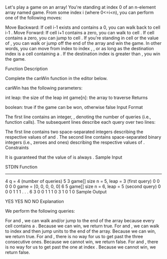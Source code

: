 Let's play a game on an array! You're standing at index 0 of an n-element array named game. From some index  i (where 0<=i<n), you can perform one of the following moves:

Move Backward: If cell i-1 exists and contains a 0, you can walk back to cell i-1 .
Move Forward:
If cell i+1 contains a zero, you can walk to cell .
If cell  contains a zero, you can jump to cell .
If you're standing in cell  or the value of , you can walk or jump off the end of the array and win the game.
In other words, you can move from index  to index , , or  as long as the destination index is a cell containing a . If the destination index is greater than , you win the game.

Function Description

Complete the canWin function in the editor below.

canWin has the following parameters:

int leap: the size of the leap
int game[n]: the array to traverse
Returns

boolean: true if the game can be won, otherwise false
Input Format

The first line contains an integer, , denoting the number of queries (i.e., function calls).
The  subsequent lines describe each query over two lines:

The first line contains two space-separated integers describing the respective values of  and .
The second line contains  space-separated binary integers (i.e., zeroes and ones) describing the respective values of .
Constraints

It is guaranteed that the value of  is always .
Sample Input

STDIN           Function
-----           --------
4               q = 4 (number of queries)
5 3             game[] size n = 5, leap = 3 (first query)
0 0 0 0 0       game = [0, 0, 0, 0, 0]
6 5             game[] size n = 6, leap = 5 (second query)
0 0 0 1 1 1     . . .
6 3
0 0 1 1 1 0
3 1
0 1 0
Sample Output

YES
YES
NO
NO
Explanation

We perform the following  queries:

For  and , we can walk and/or jump to the end of the array because every cell contains a . Because we can win, we return true.
For  and , we can walk to index  and then jump  units to the end of the array. Because we can win, we return true.
For  and , there is no way for us to get past the three consecutive ones. Because we cannot win, we return false.
For  and , there is no way for us to get past the one at index . Because we cannot win, we return false.
